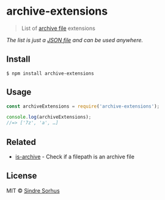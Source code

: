 # archive-extensions

> List of [archive file](http://en.wikipedia.org/wiki/Archive_file) extensions

*The list is just a [JSON file](archive-extensions.json) and can be used anywhere.*


## Install

```
$ npm install archive-extensions
```


## Usage

```js
const archiveExtensions = require('archive-extensions');

console.log(archiveExtensions);
//=> ['7z', 'a', …]
```


## Related

- [is-archive](https://github.com/sindresorhus/is-archive) - Check if a filepath is an archive file


## License

MIT © [Sindre Sorhus](https://sindresorhus.com)
